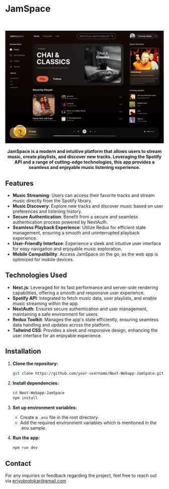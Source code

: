 # JamSpace
<br/>
<br/>

<img src="https://raw.githubusercontent.com/PriyobrotoKar/Next-Webapp-JamSpace/master/public/loginDesktop.png"/>

<br/>


<p align="center"><b>JamSpace is a modern and intuitive platform that allows users to stream music, create playlists, and discover new tracks. Leveraging the Spotify API and a range of cutting-edge technologies, this app provides a seamless and enjoyable music listening experience.</b></p>

## Features
- **Music Streaming**: Users can access their favorite tracks and stream music directly from the Spotify library.
- **Music Discovery**: Explore new tracks and discover music based on user preferences and listening history.
- **Secure Authentication**: Benefit from a secure and seamless authentication process powered by NextAuth.
- **Seamless Playback Experience**: Utilize Redux for efficient state management, ensuring a smooth and uninterrupted playback experience.
- **User-Friendly Interface**: Experience a sleek and intuitive user interface for easy navigation and enjoyable music exploration.
- **Mobile Compatibility**: Access JamSpace on the go, as the web app is optimized for mobile devices.

## Technologies Used
- **Next.js**: Leveraged for its fast performance and server-side rendering capabilities, offering a smooth and responsive user experience.
- **Spotify API**: Integrated to fetch music data, user playlists, and enable music streaming within the app.
- **NextAuth**: Ensures secure authentication and user management, maintaining a safe environment for users.
- **Redux Toolkit**: Manages the app's state efficiently, ensuring seamless data handling and updates across the platform.
- **Tailwind CSS**: Provides a sleek and responsive design, enhancing the user interface for an enjoyable experience.

## Installation
1. **Clone the repository:**
    ```bash
    git clone https://github.com/your-username/Next-Webapp-JamSpace.git
    ```

2. **Install dependencies:**
    ```bash
    cd Next-Webapp-JamSpace
    npm install
    ```

3. **Set up environment variables:**
   - Create a `.env` file in the root directory.
   - Add the required environment variables which is mentioned in the .env.sample.

4. **Run the app:**
    ```bash
    npm run dev
    ```

## Contact
For any inquiries or feedback regarding the project, feel free to reach out via priyobrotokar@gmail.com